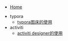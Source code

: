 * [Home](/)
- typora
  - [typora图床的使用](typora/typora图床的使用.md "typora图床的使用")
- activiti
  - [activiti designer的使用](activiti/activiti_designer_use.md)

